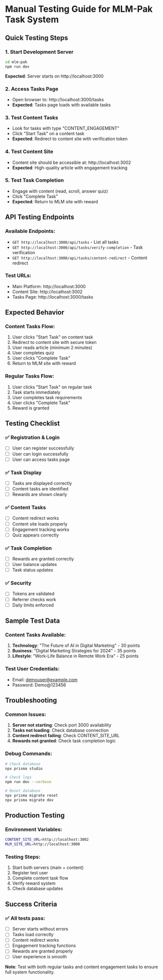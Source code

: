 # Manual Testing Guide for MLM-Pak Task System

## Quick Testing Steps

### 1. Start Development Server
```bash
cd mlm-pak
npm run dev
```
**Expected**: Server starts on http://localhost:3000

### 2. Access Tasks Page
- Open browser to: http://localhost:3000/tasks
- **Expected**: Tasks page loads with available tasks

### 3. Test Content Tasks
- Look for tasks with type "CONTENT_ENGAGEMENT"
- Click "Start Task" on a content task
- **Expected**: Redirect to content site with verification token

### 4. Test Content Site
- Content site should be accessible at: http://localhost:3002
- **Expected**: High-quality article with engagement tracking

### 5. Test Task Completion
- Engage with content (read, scroll, answer quiz)
- Click "Complete Task"
- **Expected**: Return to MLM site with reward

## API Testing Endpoints

### Available Endpoints:
- `GET http://localhost:3000/api/tasks` - List all tasks
- `GET http://localhost:3000/api/tasks/verify-completion` - Task verification
- `GET http://localhost:3000/api/tasks/content-redirect` - Content redirect

### Test URLs:
- Main Platform: http://localhost:3000
- Content Site: http://localhost:3002
- Tasks Page: http://localhost:3000/tasks

## Expected Behavior

### Content Tasks Flow:
1. User clicks "Start Task" on content task
2. Redirect to content site with secure token
3. User reads article (minimum 2 minutes)
4. User completes quiz
5. User clicks "Complete Task"
6. Return to MLM site with reward

### Regular Tasks Flow:
1. User clicks "Start Task" on regular task
2. Task starts immediately
3. User completes task requirements
4. User clicks "Complete Task"
5. Reward is granted

## Testing Checklist

### ✅ Registration & Login
- [ ] User can register successfully
- [ ] User can login successfully
- [ ] User can access tasks page

### ✅ Task Display
- [ ] Tasks are displayed correctly
- [ ] Content tasks are identified
- [ ] Rewards are shown clearly

### ✅ Content Tasks
- [ ] Content redirect works
- [ ] Content site loads properly
- [ ] Engagement tracking works
- [ ] Quiz appears correctly

### ✅ Task Completion
- [ ] Rewards are granted correctly
- [ ] User balance updates
- [ ] Task status updates

### ✅ Security
- [ ] Tokens are validated
- [ ] Referrer checks work
- [ ] Daily limits enforced

## Sample Test Data

### Content Tasks Available:
1. **Technology**: "The Future of AI in Digital Marketing" - 30 points
2. **Business**: "Digital Marketing Strategies for 2024" - 35 points  
3. **Lifestyle**: "Work-Life Balance in Remote Work Era" - 25 points

### Test User Credentials:
- Email: demouser@example.com
- Password: Demo@123456

## Troubleshooting

### Common Issues:
1. **Server not starting**: Check port 3000 availability
2. **Tasks not loading**: Check database connection
3. **Content redirect failing**: Check CONTENT_SITE_URL
4. **Rewards not granted**: Check task completion logic

### Debug Commands:
```bash
# Check database
npx prisma studio

# Check logs
npm run dev --verbose

# Reset database
npx prisma migrate reset
npx prisma migrate dev
```

## Production Testing

### Environment Variables:
```bash
CONTENT_SITE_URL=http://localhost:3002
MLM_SITE_URL=http://localhost:3000
```

### Testing Steps:
1. Start both servers (main + content)
2. Register test user
3. Complete content task flow
4. Verify reward system
5. Check database updates

## Success Criteria

### ✅ All tests pass:
- [ ] Server starts without errors
- [ ] Tasks load correctly
- [ ] Content redirect works
- [ ] Engagement tracking functions
- [ ] Rewards are granted properly
- [ ] User experience is smooth

**Note**: Test with both regular tasks and content engagement tasks to ensure full system functionality.
